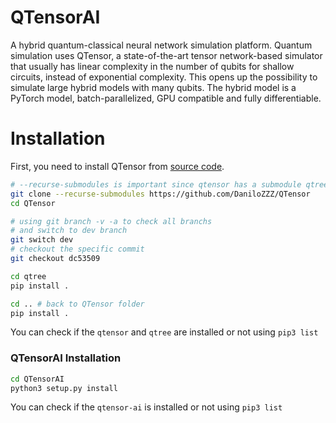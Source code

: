 # QTensorAI
A hybrid quantum-classical neural network simulation platform. Quantum simulation uses QTensor, a state-of-the-art tensor network-based simulator that usually has linear complexity in the number of qubits for shallow circuits, instead of exponential complexity. This opens up the possibility to simulate large hybrid models with many qubits. The hybrid model is a PyTorch model, batch-parallelized, GPU compatible and fully differentiable.
# Installation
First, you need to install QTensor from [source code](https://github.com/danlkv/qtensor).

```bash
# --recurse-submodules is important since qtensor has a submodule qtree  
git clone --recurse-submodules https://github.com/DaniloZZZ/QTensor
cd QTensor

# using git branch -v -a to check all branchs
# and switch to dev branch
git switch dev
# checkout the specific commit 
git checkout dc53509

cd qtree
pip install .

cd .. # back to QTensor folder
pip install .
```

You can check if the `qtensor` and `qtree` are installed or not using `pip3 list`

### QTensorAI Installation ###

```bash
cd QTensorAI
python3 setup.py install
```

You can check if the `qtensor-ai` is installed or not using `pip3 list`
